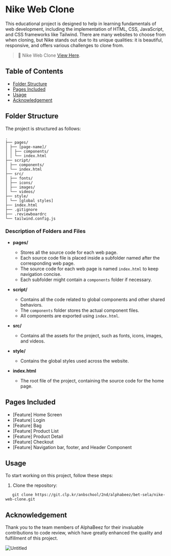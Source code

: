 # Nike Web Clone

This educational project is designed to help in learning fundamentals of web development, including the implementation of HTML, CSS, JavaScript, and CSS frameworks like Tailwind. There are many websites to choose from when cloning, but Nike stands out due to its unique qualities: it is beautiful, responsive, and offers various challenges to clone from.

> 🔗 Nike Web Clone <a href="https://nikewebdev.netlify.app/index.html">View Here</a>.

## Table of Contents

- [Folder Structure](#folder-structure)
- [Pages Included](#pages-included)
- [Usage](#usage)
- [Acknowledgement](#acknowledgement)

## Folder Structure

The project is structured as follows:

```
.
├── pages/
│ ├── [page-name]/
│ │ ├── components/
│ │ └── index.html
├── script/
│ ├── components/
│ └── index.html
├── src/
│ ├── fonts/
│ ├── icons/
│ ├── images/
│ └── videos/
├── style/
│ └── [global styles]
├── index.html
├── .gitignore
├── .reviewboardrc
└── tailwind.config.js

```

### Description of Folders and Files

- **pages/**

  - Stores all the source code for each web page.
  - Each source code file is placed inside a subfolder named after the corresponding web page.
  - The source code for each web page is named `index.html` to keep navigation concise.
  - Each subfolder might contain a `components` folder if necessary.

- **script/**

  - Contains all the code related to global components and other shared behaviors.
  - The `components` folder stores the actual component files.
  - All components are exported using `index.html`.

- **src/**

  - Contains all the assets for the project, such as fonts, icons, images, and videos.

- **style/**

  - Contains the global styles used across the website.

- **index.html**
  - The root file of the project, containing the source code for the home page.

## Pages Included

- [Feature] Home Screen
- [Feature] Login
- [Feature] Bag
- [Feature] Product List
- [Feature] Product Detail
- [Feature] Checkout
- [Feature] Navigation bar, footer, and Header Component

## Usage

To start working on this project, follow these steps:

1. Clone the repository:

```
   git clone https://git.clp.kr/anbschool/2nd/alphabeez/bet-sela/nike-web-clone.git
```

## Acknowledgement

Thank you to the team members of AlphaBeez for their invaluable contributions to code review, which have greatly enhanced the quality and fulfillment of this project.

![Untitled](/uploads/9b15b4261fa0f004457c12be38c93ae8/Untitled.png)

